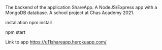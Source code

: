 The backend of the application ShareApp. A NodeJS/Express app with a MongoDB database. A school project at Chas Academy 2021.

installation
npm install

npm start

Link to app
https://u11shareapp.herokuapp.com/
